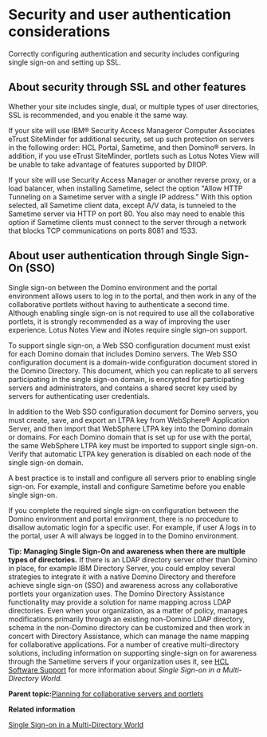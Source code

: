 # Security and user authentication considerations 

Correctly configuring authentication and security includes configuring single sign-on and setting up SSL.

## About security through SSL and other features

Whether your site includes single, dual, or multiple types of user directories, SSL is recommended, and you enable it the same way.

If your site will use IBM® Security Access Manageror Computer Associates eTrust SiteMinder for additional security, set up such protection on servers in the following order: HCL Portal, Sametime, and then Domino® servers. In addition, if you use eTrust SiteMinder, portlets such as Lotus Notes View will be unable to take advantage of features supported by DIIOP.

If your site will use Security Access Manager or another reverse proxy, or a load balancer, when installing Sametime, select the option "Allow HTTP Tunneling on a Sametime server with a single IP address." With this option selected, all Sametime client data, except A/V data, is tunneled to the Sametime server via HTTP on port 80. You also may need to enable this option if Sametime clients must connect to the server through a network that blocks TCP communications on ports 8081 and 1533.

## About user authentication through Single Sign-On \(SSO\)

Single sign-on between the Domino environment and the portal environment allows users to log in to the portal, and then work in any of the collaborative portlets without having to authenticate a second time. Although enabling single sign-on is not required to use all the collaborative portlets, it is strongly recommended as a way of improving the user experience. Lotus Notes View and iNotes require single sign-on support.

To support single sign-on, a Web SSO configuration document must exist for each Domino domain that includes Domino servers. The Web SSO configuration document is a domain-wide configuration document stored in the Domino Directory. This document, which you can replicate to all servers participating in the single sign-on domain, is encrypted for participating servers and administrators, and contains a shared secret key used by servers for authenticating user credentials.

In addition to the Web SSO configuration document for Domino servers, you must create, save, and export an LTPA key from WebSphere® Application Server, and then import that WebSphere LTPA key into the Domino domain or domains. For each Domino domain that is set up for use with the portal, the same WebSphere LTPA key must be imported to support single sign-on. Verify that automatic LTPA key generation is disabled on each node of the single sign-on domain.

A best practice is to install and configure all servers prior to enabling single sign-on. For example, install and configure Sametime before you enable single sign-on.

If you complete the required single sign-on configuration between the Domino environment and portal environment, there is no procedure to disallow automatic login for a specific user. For example, if user A logs in to the portal, user A will always be logged in to the Domino environment.

**Tip:** **Managing Single Sign-On and awareness when there are multiple types of directories.** If there is an LDAP directory server other than Domino in place, for example IBM Directory Server, you could employ several strategies to integrate it with a native Domino Directory and therefore achieve single sign-on \(SSO\) and awareness across any collaborative portlets your organization uses. The Domino Directory Assistance functionality may provide a solution for name mapping across LDAP directories. Even when your organization, as a matter of policy, manages modifications primarily through an existing non-Domino LDAP directory, schema in the non-Domino directory can be customized and then work in concert with Directory Assistance, which can manage the name mapping for collaborative applications. For a number of creative multi-directory solutions, including information on supporting single-sign on for awareness through the Sametime servers if your organization uses it, see [HCL Software Support](https://support.hcltechsw.com/csm) for more information about *Single Sign-on in a Multi-Directory World.*

**Parent topic:**[Planning for collaborative servers and portlets ](../collab/i_domi_c_servers_plan.md)

**Related information**  


[Single Sign-on in a Multi-Directory World](https://support.hcltechsw.com/csm)

